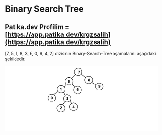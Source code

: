 # Binary Search Tree
## Patika.dev Profilim = [https://app.patika.dev/krgzsalih](https://app.patika.dev/krgzsalih)

[7, 5, 1, 8, 3, 6, 0, 9, 4, 2] dizisinin Binary-Search-Tree aşamalarını aşağıdaki şekildedir.

![image](binarySearchTree.png "binarySearchTree")